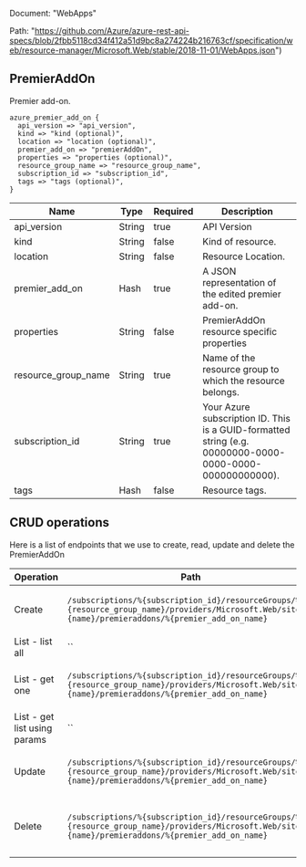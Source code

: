 Document: "WebApps"


Path: "https://github.com/Azure/azure-rest-api-specs/blob/2fbb5118cd34f412a51d9bc8a274224b216763cf/specification/web/resource-manager/Microsoft.Web/stable/2018-11-01/WebApps.json")

## PremierAddOn

Premier add-on.

```puppet
azure_premier_add_on {
  api_version => "api_version",
  kind => "kind (optional)",
  location => "location (optional)",
  premier_add_on => "premierAddOn",
  properties => "properties (optional)",
  resource_group_name => "resource_group_name",
  subscription_id => "subscription_id",
  tags => "tags (optional)",
}
```

| Name        | Type           | Required       | Description       |
| ------------- | ------------- | ------------- | ------------- |
|api_version | String | true | API Version |
|kind | String | false | Kind of resource. |
|location | String | false | Resource Location. |
|premier_add_on | Hash | true | A JSON representation of the edited premier add-on. |
|properties | String | false | PremierAddOn resource specific properties |
|resource_group_name | String | true | Name of the resource group to which the resource belongs. |
|subscription_id | String | true | Your Azure subscription ID. This is a GUID-formatted string (e.g. 00000000-0000-0000-0000-000000000000). |
|tags | Hash | false | Resource tags. |



## CRUD operations

Here is a list of endpoints that we use to create, read, update and delete the PremierAddOn

| Operation | Path | Verb | Description | OperationID |
| ------------- | ------------- | ------------- | ------------- | ------------- |
|Create|`/subscriptions/%{subscription_id}/resourceGroups/%{resource_group_name}/providers/Microsoft.Web/sites/%{name}/premieraddons/%{premier_add_on_name}`|Put|Updates a named add-on of an app.|WebApps_AddPremierAddOn|
|List - list all|``||||
|List - get one|`/subscriptions/%{subscription_id}/resourceGroups/%{resource_group_name}/providers/Microsoft.Web/sites/%{name}/premieraddons/%{premier_add_on_name}`|Get|Gets a named add-on of an app.|WebApps_GetPremierAddOn|
|List - get list using params|``||||
|Update|`/subscriptions/%{subscription_id}/resourceGroups/%{resource_group_name}/providers/Microsoft.Web/sites/%{name}/premieraddons/%{premier_add_on_name}`|Put|Updates a named add-on of an app.|WebApps_AddPremierAddOn|
|Delete|`/subscriptions/%{subscription_id}/resourceGroups/%{resource_group_name}/providers/Microsoft.Web/sites/%{name}/premieraddons/%{premier_add_on_name}`|Delete|Delete a premier add-on from an app.|WebApps_DeletePremierAddOn|

